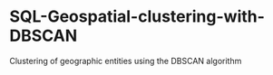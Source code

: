# SQL-Geospatial-clustering-with-DBSCAN
Clustering of geographic entities using the DBSCAN algorithm
